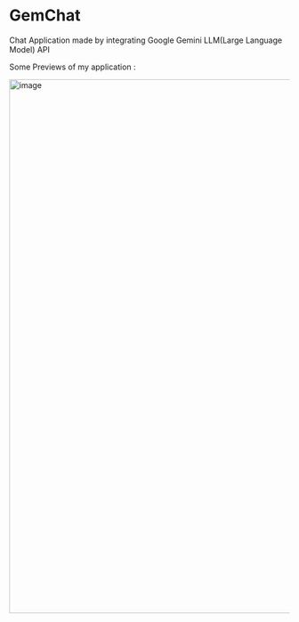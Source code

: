 # GemChat
Chat Application made by integrating Google Gemini LLM(Large Language Model) API

Some Previews of my application :

<img width="960" alt="image" src="https://github.com/SubharoopKabi/GemChat/assets/110235182/9d1a5163-de6b-4b72-8fde-46ecb5386192">

